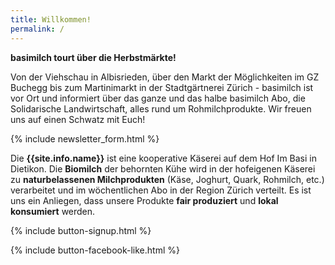 ```yaml
---
title: Willkommen!
permalink: /
---
```


<div class="alert alert-success" role="alert" data-href="https://basimil.ch/veranstaltungen/">
  <div style="font-weight:bold;">
  basimilch tourt über die Herbstmärkte!  
  </div>

Von der Viehschau in Albisrieden, über den Markt der Möglichkeiten im GZ Buchegg bis zum Martinimarkt in der Stadtgärtnerei Zürich - basimilch ist vor Ort und informiert über das ganze und das halbe basimilch Abo, die Solidarische Landwirtschaft, alles rund um Rohmilchprodukte. Wir freuen uns auf einen Schwatz mit Euch!
  
   </div>  
   
{% include newsletter_form.html %}


Die **{{site.info.name}}** ist eine kooperative Käserei auf dem
Hof Im Basi in Dietikon. Die **Biomilch** der behornten Kühe wird in der
hofeigenen Käserei zu **naturbelassenen Milchprodukten** (Käse, Joghurt, Quark,
Rohmilch, etc.) verarbeitet und im wöchentlichen Abo in der Region
Zürich verteilt. Es ist uns ein Anliegen, dass unsere Produkte **fair produziert**
und **lokal konsumiert** werden.

{% include button-signup.html %}   

{% include button-facebook-like.html %}


